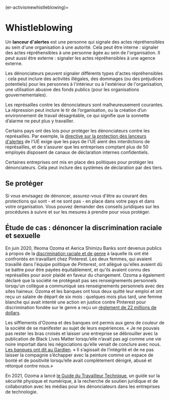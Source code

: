 (er-activismewhistleblowing)=
# Whistleblowing

Un **lanceur d'alertes** est une personne qui signale des actes répréhensibles au sein d'une organisation à une autorité. Cela peut être interne : signaler des actes répréhensibles à une personne âgée au sein de l'organisation. Il peut aussi être externe : signaler les actes répréhensibles à une agence externe.

Les dénonciateurs peuvent signaler différents types d'actes répréhensibles : cela peut inclure des activités illégales, des dommages (ou des préjudices potentiels) pour les personnes à l'intérieur ou à l'extérieur de l'organisation, une utilisation abusive des fonds publics (pour les organisations gouvernementales).

Les représailles contre les dénonciateurs sont malheureusement courantes. La répression peut inclure le tir de l’organisation, ou la création d’un environnement de travail désagréable, ce qui signifie que la sonnette d’alarme ne peut plus y travailler.

Certains pays ont des lois pour protéger les dénonciateurs contre les représailles. Par exemple, la [directive sur la protection des lanceurs d'alertes](https://www.cliffordchance.com/insights/resources/blogs/regulatory-investigations-financial-crime-insights/the-new-eu-whistleblower-protection-directive-are-the-member.html) de l'UE exige que les pays de l'UE aient des interdictions de représailles, et de s'assurer que les entreprises comptant plus de 50 employés disposent de canaux de déclaration internes confidentiels.

Certaines entreprises ont mis en place des politiques pour protéger les dénonciateurs. Cela peut inclure des systèmes de déclaration par des tiers.

## Se protéger
Si vous envisagez de dénoncer, assurez-vous d'être au courant des protections qui sont - et ne sont pas - en place dans votre pays et dans votre organisation. Vous pouvez demander des conseils juridiques sur les procédures à suivre et sur les mesures à prendre pour vous protéger. <!--(Link to legal advice disclaimer)-->

## Étude de cas : dénoncer la discrimination raciale et sexuelle
En juin 2020, Ifeoma Ozoma et Aerica Shimizu Banks sont devenus publics à propos de la [discrimination raciale et de genre](https://www.theguardian.com/technology/2020/dec/18/pinterest-gender-discrimination-lawsuit-black-workers) à laquelle ils ont été confrontés en travaillant chez Pinterest. Les deux femmes, qui avaient travaillé dans l'équipe politique de Pinterest, ont allégué qu'elles avaient dû se battre pour être payées équitablement, et qu'ils avaient connu des représailles pour avoir plaidé en faveur du changement. Ozoma a également déclaré que la société ne protégeait pas ses renseignements personnels lorsqu'un collègue a communiqué ses renseignements personnels avec des sites haineux. Ozoma et les banques ont tous deux quitté leur emploi et ont reçu un salaire de départ de six mois : quelques mois plus tard, une femme blanche qui avait intenté une action en justice contre Pinterest pour discrimination fondée sur le genre a reçu un [règlement de 22 millions de dollars](https://techcrunch.com/2020/12/15/pinterests-22-5m-settlement-highlights-techs-inequities-say-former-employees-who-alleged-discrimination/?guccounter=1&guce_referrer=aHR0cHM6Ly9lbi53aWtpcGVkaWEub3JnLw&guce_referrer_sig=AQAAACZ34jVrpq4QDy88mJNelRDz8GP8aOLKVD8QSy5jN5q3mgSFYc2g7BGJpcT1jrJxwCEbRhbE0MbBZVE3Cgyj4qjvfhdvWPVTGdwez9zsIsFnRArQev8e2plH0SmtILq2TNGbgqFHuEtehiJxaDhz0yXsCSLFoU9Xl8avKyirjHYp).

Les sifflements d'Ozoma et des banques ont permis aux gens de couleur de la société de se manifester au sujet de leurs expériences. « Je ne pouvais pas rester les bras croisés et laisser une entreprise se débrouiller avec la publication de Black Lives Matter lorsqu’elle n’avait pas agi comme une vie noire importait dans les négociations qu’elle venait de conclure avec nous. [Les banques ont dit au Gardien](https://www.theguardian.com/technology/2020/dec/18/pinterest-gender-discrimination-lawsuit-black-workers). « Il s’agissait de l’intégrité et de ne pas laisser la compagnie s’échapper avec la peinture comme un espace de bonté et de positivité lorsqu’elle avait complètement dénigré, abusé et rétorqué contre nous.»

En 2021, Ozoma a lancé [le Guide du Travailleur Technique](https://techworkerhandbook.org/), un guide sur la sécurité physique et numérique, à la recherche de soutien juridique et de collaboration avec les médias pour les dénonciateurs dans les entreprises de technologie. 
